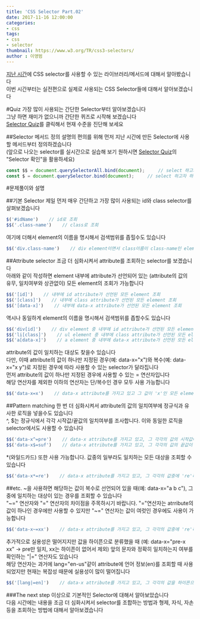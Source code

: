 ```yaml
---
title: 'CSS Selector Part.02'
date: 2017-11-16 12:00:00
categories:
- css
tags:
- css
- selector
thumbnail: https://www.w3.org/TR/css3-selectors/
author : 이영범
---
```




[지난 시간](http://tech.javacafe.io/css/2017/11/09/css_selector_part01/)에 CSS selector를 사용할 수 있는 라이브러리/메서드에 대해서 알아봤습니다<br>
이번 시간부터는 실전편으로 실제로 사용되는 CSS Selector들에 대해서 알아보겠습니다

#Quiz 
가장 많이 사용되는 간단한 Selector부터 알아보겠습니다<br>
그냥 하면 재미가 없으니까 간단한 퀴즈로 시작해 보겠습니다<br>
<a href="/html/posts/2017-11-16-css_selector_part02_001.html" target="_blank">Selector Quiz</a>를 클릭해서 현재 수준을 진단해 보세요

##Selector 메서드 정의
설명의 편의를 위해 먼저 지난 시간에 만든 Selector에 사용할 메서드부터 정의하겠습니다<br>
(앞으로 나오는 selector를 실시간으로 실습해 보기 원하시면 <a href="/html/posts/2017-11-16-css_selector_part02_001.html" target="_blank">Selector Quiz</a>의 "Selector 확인"을 활용하세요)
```javascript
const $$ = document.querySelectorAll.bind(document);     // select 하고자 하는 대상이 복수
const $ = document.querySelector.bind(document);     // select 하고자 하는 대상이 단수
```

#문제풀이와 설명

##기본 Selector
제일 먼저 매우 간단하고 가장 많이 사용되는 id와 class selector를 살펴보겠습니다
```javascript
$('#idName')    // id로 조회
$$('.class-name')    // class로 조회
```

여기에 더해서 element의 이름을 명시해서 검색범위를 좁힐수도 있습니다
```javascript
$$('div.class-name')    // div element이면서 class이름이 class-name인 element 조회
```

##Attribute selector
조금 더 심화시켜서 attribute를 조회하는 selector를 보겠습니다<br>
아래와 같이 작성하면 element 내부에 attribute가 선언되어 있는 (attribute의 값의 유무, 일치여부와 상관없이) 모든 element의 조회가 가능합니다
```javascript
$$('[id]')    // 내부에 id attribute가 선언된 모든 element 조회
$$('[class]')    // 내부에 class attribute가 선언된 모든 element 조회
$$('[data-x]')    // 내부에 data-x attribute가 선언된 모든 element 조회
```

역시나 동일하게 element의 이름을 명시해서 검색범위를 좁할수도 있습니다
```javascript
$$('div[id]')    // div element 중 내부에 id attribute가 선언된 모든 element 조회
$$('li[class]')    // ul element 중 내부에 class attribute가 선언된 모든 element 조회
$$('a[data-x]')    // a element 중 내부에 data-x attribute가 선언된 모든 element 조회
```

attribute의 값이 일치하는 대상도 찾을수 있습니다<br>
다만, 이때 attribute의 값이 하나만 지정된 경우(예: data-x="x")와 복수(예: data-x="x y")로 지정된 경우에 따라 사용할 수 있는 selector가 달라집니다<br>
먼저 attribute의 값이 하나만 지정된 경우에 사용할 수 있는 = 연산자입니다<br>
해당 연산자를 제외한 이하의 연산자는 단/복수인 경우 모두 사용 가능합니다
```javascript
$$('data-x=x')    // data-x attribute를 가지고 있고 그 값이 'x'인 모든 element 조회
```

##Pattern matching
한 번 더 심화시켜서 attribute의 값의 일치여부에 정규식과 유사한 로직을 넣을수도 있습니다<br>
^, $는 정규식에서 각각 시작값/끝값의 일치여부를 조사합니다. 이와 동일한 로직을 selector에서도 사용할 수 있습니다<br>
```javascript
$$('data-x^=pre')    // data-x attribute를 가지고 있고, 그 각각의 값의 시작값이 'pre'인 모든 element 조회
$$('data-x$=suf')    // data-x attribute를 가지고 있고, 그 각각의 값의 끝값이 'suf'인 모든 element 조회
```

*(와일드카드) 또한 사용 가능합니다. 값중의 일부라도 일치하는 모든 대상을 조회할 수 있습니다
```javascript
$$('data-x*=re')    // data-x attribute를 가지고 있고, 그 각각의 값중에 're'라는 글자가 포함된 모든 element 조회
```

##etc.
~을 사용하면 해당하는 값이 복수로 선언되어 있을 때(예: data-x="a b c"), 그중에 일치하는 대상이 있는 경우를 조회할 수 있습니다<br>
"~=" 연산자와 "=" 연산자의 차이점을 주목하시기 바랍니다. "="연산자는 atrribute의 값이 하나인 경우에만 사용할 수 있지만 "~=" 연산자는 값이 여럿인 경우에도 사용이 가능합니다
```javascript
$$('data-x~=xx')    // data-x attribute를 가지고 있고, 그 각각의 값중에 're'라는 글자가 포함된 모든 element 조회
```

추가적으로 실용성은 떨어지지만 값을 하이픈으로 분류했을 때 (예: data-x="pre-x xx" -> pre만 일치, xx는 하이픈이 없어서 제외) 앞의 문자와 정확히 일치하는지 여부를 확인하는 "|=" 연산자도 있습니다<br>
해당 연산자는 과거에 lang="en-us"같이 attribute에 언어 정보(en)를 조회할 때 사용되었지만 현재는 복잡성 때문에 실용성이 많이 떨어집니다 
```javascript
$$('[lang|=en]')    // data-x attribute를 가지고 있고, 그 각각의 값을 하이픈으로 분리했을 때 분류된 첫 단어가 'en'과 정확히 일치하는 모든 element 조회
```
###The next step
이상으로 기본적인 Selector에 대해서 알아보았습니다<br>
다음 시간에는 내용을 조금 더 심화시켜서 selector를 조합하는 방법과 형제, 자식, 자손 등을 조회하는 방법에 대해서 알아보겠습니다